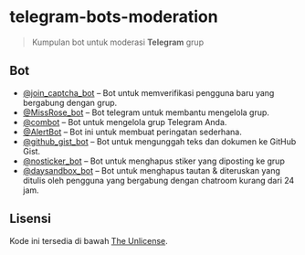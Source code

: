# telegram-bots-moderation
> Kumpulan bot untuk moderasi **Telegram** grup

## Bot

- [@join_captcha_bot](https://telegram.me/join_captcha_bot) – Bot untuk memverifikasi pengguna baru yang bergabung dengan grup.
- [@MissRose_bot](https://telegram.me/MissRose_bot) – Bot telegram untuk membantu mengelola grup.
- [@combot](https://telegram.me/combot) – Bot untuk mengelola grup Telegram Anda.
- [@AlertBot](https://telegram.me/AlertBot) – Bot ini untuk membuat peringatan sederhana.
- [@github_gist_bot](https://telegram.me/github_gist_bot) – Bot untuk mengunggah teks dan dokumen ke GitHub Gist.
- [@nosticker_bot](https://telegram.me/nosticker_bot) – Bot untuk menghapus stiker yang diposting ke grup
- [@daysandbox_bot](https://telegram.me/daysandbox_bot) – Bot untuk menghapus tautan & diteruskan yang ditulis oleh pengguna yang bergabung dengan chatroom kurang dari 24 jam. 

## Lisensi
Kode ini tersedia di bawah [The Unlicense](LICENSE).
